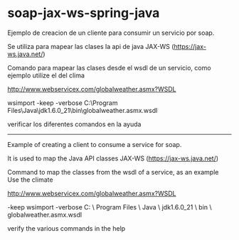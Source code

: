 # soap-jax-ws-spring-java
Ejemplo de creacion de un cliente para consumir un servicio por soap.

Se utiliza para mapear las clases la api de java JAX-WS (https://jax-ws.java.net/)

Comando para mapear las clases desde el wsdl de un servicio, como ejemplo utilize el del clima

http://www.webservicex.com/globalweather.asmx?WSDL

wsimport -keep -verbose C:\Program Files\Java\jdk1.6.0_21\bin\globalweather.asmx.wsdl

verificar los diferentes comandos en la ayuda

-------------------

Example of creating a client to consume a service for soap.

It is used to map the Java API classes JAX-WS (https://jax-ws.java.net/)

Command to map the classes from the wsdl of a service, as an example Use the climate

http://www.webservicex.com/globalweather.asmx?WSDL

-keep wsimport -verbose C: \ Program Files \ Java \ jdk1.6.0_21 \ bin \ globalweather.asmx.wsdl

verify the various commands in the help
